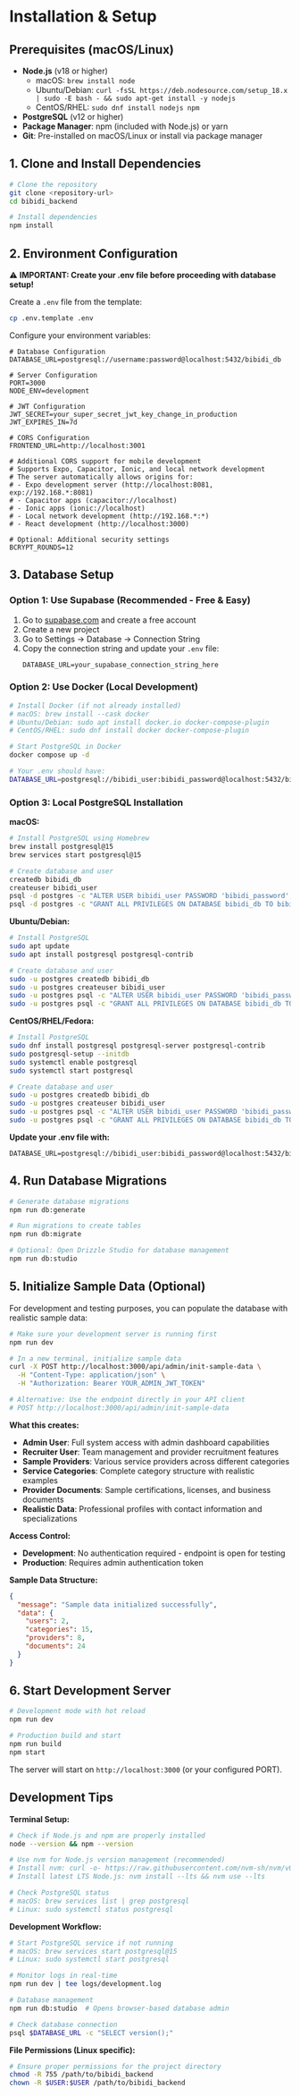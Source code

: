 # Installation & Setup

## Prerequisites (macOS/Linux)
- **Node.js** (v18 or higher)
  - macOS: `brew install node`
  - Ubuntu/Debian: `curl -fsSL https://deb.nodesource.com/setup_18.x | sudo -E bash - && sudo apt-get install -y nodejs`
  - CentOS/RHEL: `sudo dnf install nodejs npm`
- **PostgreSQL** (v12 or higher)
- **Package Manager**: npm (included with Node.js) or yarn
- **Git**: Pre-installed on macOS/Linux or install via package manager

## 1. Clone and Install Dependencies

```bash
# Clone the repository
git clone <repository-url>
cd bibidi_backend

# Install dependencies
npm install
```

## 2. Environment Configuration

⚠️ **IMPORTANT: Create your .env file before proceeding with database setup!**

Create a `.env` file from the template:

```bash
cp .env.template .env
```

Configure your environment variables:

```env
# Database Configuration
DATABASE_URL=postgresql://username:password@localhost:5432/bibidi_db

# Server Configuration
PORT=3000
NODE_ENV=development

# JWT Configuration
JWT_SECRET=your_super_secret_jwt_key_change_in_production
JWT_EXPIRES_IN=7d

# CORS Configuration
FRONTEND_URL=http://localhost:3001

# Additional CORS support for mobile development
# Supports Expo, Capacitor, Ionic, and local network development
# The server automatically allows origins for:
# - Expo development server (http://localhost:8081, exp://192.168.*:8081)
# - Capacitor apps (capacitor://localhost)
# - Ionic apps (ionic://localhost)
# - Local network development (http://192.168.*:*)
# - React development (http://localhost:3000)

# Optional: Additional security settings
BCRYPT_ROUNDS=12
```

## 3. Database Setup

### Option 1: Use Supabase (Recommended - Free & Easy)
1. Go to [supabase.com](https://supabase.com) and create a free account
2. Create a new project
3. Go to Settings → Database → Connection String
4. Copy the connection string and update your `.env` file:
   ```env
   DATABASE_URL=your_supabase_connection_string_here
   ```

### Option 2: Use Docker (Local Development)
```bash
# Install Docker (if not already installed)
# macOS: brew install --cask docker
# Ubuntu/Debian: sudo apt install docker.io docker-compose-plugin
# CentOS/RHEL: sudo dnf install docker docker-compose-plugin

# Start PostgreSQL in Docker
docker compose up -d

# Your .env should have:
DATABASE_URL=postgresql://bibidi_user:bibidi_password@localhost:5432/bibidi_db
```

### Option 3: Local PostgreSQL Installation

**macOS:**
```bash
# Install PostgreSQL using Homebrew
brew install postgresql@15
brew services start postgresql@15

# Create database and user
createdb bibidi_db
createuser bibidi_user
psql -d postgres -c "ALTER USER bibidi_user PASSWORD 'bibidi_password';"
psql -d postgres -c "GRANT ALL PRIVILEGES ON DATABASE bibidi_db TO bibidi_user;"
```

**Ubuntu/Debian:**
```bash
# Install PostgreSQL
sudo apt update
sudo apt install postgresql postgresql-contrib

# Create database and user
sudo -u postgres createdb bibidi_db
sudo -u postgres createuser bibidi_user
sudo -u postgres psql -c "ALTER USER bibidi_user PASSWORD 'bibidi_password';"
sudo -u postgres psql -c "GRANT ALL PRIVILEGES ON DATABASE bibidi_db TO bibidi_user;"
```

**CentOS/RHEL/Fedora:**
```bash
# Install PostgreSQL
sudo dnf install postgresql postgresql-server postgresql-contrib
sudo postgresql-setup --initdb
sudo systemctl enable postgresql
sudo systemctl start postgresql

# Create database and user
sudo -u postgres createdb bibidi_db
sudo -u postgres createuser bibidi_user
sudo -u postgres psql -c "ALTER USER bibidi_user PASSWORD 'bibidi_password';"
sudo -u postgres psql -c "GRANT ALL PRIVILEGES ON DATABASE bibidi_db TO bibidi_user;"
```

**Update your .env file with:**
```env
DATABASE_URL=postgresql://bibidi_user:bibidi_password@localhost:5432/bibidi_db
```

## 4. Run Database Migrations

```bash
# Generate database migrations
npm run db:generate

# Run migrations to create tables
npm run db:migrate

# Optional: Open Drizzle Studio for database management
npm run db:studio
```

## 5. Initialize Sample Data (Optional)

For development and testing purposes, you can populate the database with realistic sample data:

```bash
# Make sure your development server is running first
npm run dev

# In a new terminal, initialize sample data
curl -X POST http://localhost:3000/api/admin/init-sample-data \
  -H "Content-Type: application/json" \
  -H "Authorization: Bearer YOUR_ADMIN_JWT_TOKEN"

# Alternative: Use the endpoint directly in your API client
# POST http://localhost:3000/api/admin/init-sample-data
```

**What this creates:**
- **Admin User**: Full system access with admin dashboard capabilities
- **Recruiter User**: Team management and provider recruitment features
- **Sample Providers**: Various service providers across different categories
- **Service Categories**: Complete category structure with realistic examples
- **Provider Documents**: Sample certifications, licenses, and business documents
- **Realistic Data**: Professional profiles with contact information and specializations

**Access Control:**
- **Development**: No authentication required - endpoint is open for testing
- **Production**: Requires admin authentication token

**Sample Data Structure:**
```json
{
  "message": "Sample data initialized successfully",
  "data": {
    "users": 2,
    "categories": 15,
    "providers": 8,
    "documents": 24
  }
}
```

## 6. Start Development Server

```bash
# Development mode with hot reload
npm run dev

# Production build and start
npm run build
npm start
```

The server will start on `http://localhost:3000` (or your configured PORT).

## Development Tips

**Terminal Setup:**
```bash
# Check if Node.js and npm are properly installed
node --version && npm --version

# Use nvm for Node.js version management (recommended)
# Install nvm: curl -o- https://raw.githubusercontent.com/nvm-sh/nvm/v0.39.0/install.sh | bash
# Install latest LTS Node.js: nvm install --lts && nvm use --lts

# Check PostgreSQL status
# macOS: brew services list | grep postgresql
# Linux: sudo systemctl status postgresql
```

**Development Workflow:**
```bash
# Start PostgreSQL service if not running
# macOS: brew services start postgresql@15
# Linux: sudo systemctl start postgresql

# Monitor logs in real-time
npm run dev | tee logs/development.log

# Database management
npm run db:studio  # Opens browser-based database admin

# Check database connection
psql $DATABASE_URL -c "SELECT version();"
```

**File Permissions (Linux specific):**
```bash
# Ensure proper permissions for the project directory
chmod -R 755 /path/to/bibidi_backend
chown -R $USER:$USER /path/to/bibidi_backend
```